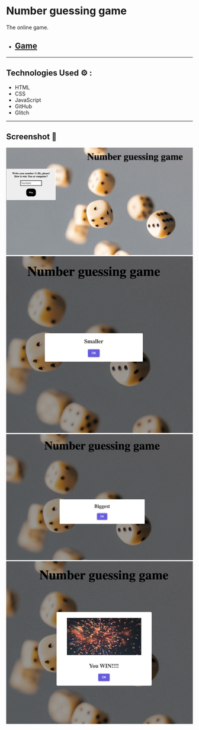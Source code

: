 # Number guessing game

The online game.

- ## [Game](https://number-game-guessing.glitch.me/)

---

## Technologies Used ⚙️ :

- HTML
- CSS
- JavaScript
- GitHub
- Glitch

---

## Screenshot 📸

![Example 1](./style/screen1.png)
![Example 2](./style/screen2.png)
![Example 3](./style/screen3.png)
![Example 4](./style/screen4.png)
